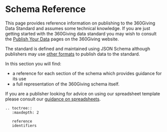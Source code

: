 # Schema Reference

This page provides reference information on publishing to the 360Giving Data Standard and assumes some technical knowledge. If you are just getting started with the 360Giving data standard you may wish to consult the [Publish Your Data](http://www.threesixtygiving.org/data/publish-data/) pages on the 360Giving website.

The standard is defined and maintained using JSON Schema although publishers may use [other formats](templates-csv.md) to publish data to the standard.

In this section you will find:

* a reference for each section of the schema which provides guidance for its use
* a full representation of the 360Giving schema itself.

If you are a publisher looking for advice on using our spreadsheet template please consult our [guidance on spreadsheets](guidance.md).

```eval_rst
.. toctree::
   :maxdepth: 2

   reference
   identifiers

```
